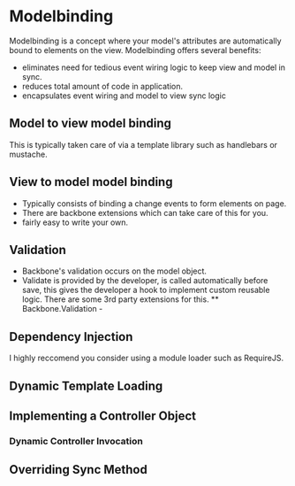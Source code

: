 # Modelbinding
Modelbinding is a concept where your model's attributes are automatically bound to elements on the view.  Modelbinding offers several benefits:
* eliminates need for tedious event wiring logic to keep view and model in sync.
* reduces total amount of code in application.
* encapsulates event wiring and model to view sync logic

## Model to view model binding
This is typically taken care of via a template library such as handlebars or mustache.

## View to model model binding
* Typically consists of binding a change events to form elements on page.  
* There are backbone extensions which can take care of this for you. 
* fairly easy to write your own.

## Validation
* Backbone's validation occurs on the model object.  
* Validate is provided by the developer, is called automatically before save, this gives the developer a hook to implement custom reusable logic.  There are some 3rd party extensions for this.
** Backbone.Validation - 

## Dependency Injection
I highly reccomend you consider using a module loader such as RequireJS.

## Dynamic Template Loading

## Implementing a Controller Object
### Dynamic Controller Invocation

## Overriding Sync Method





